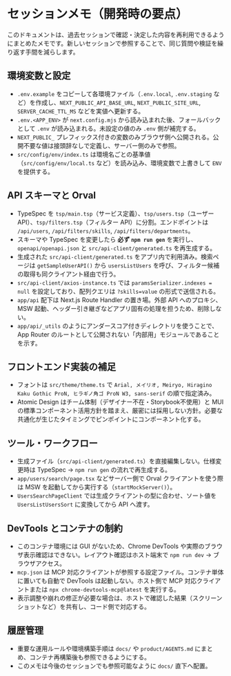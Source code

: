 # セッションメモ（開発時の要点）

このドキュメントは、過去セッションで確認・決定した内容を再利用できるようにまとめたメモです。新しいセッションで参照することで、同じ質問や検証を繰り返す手間を減らします。

## 環境変数と設定
- `.env.example` をコピーして各環境ファイル（`.env.local`, `.env.staging` など）を作成し、`NEXT_PUBLIC_API_BASE_URL`, `NEXT_PUBLIC_SITE_URL`, `SERVER_CACHE_TTL_MS` などを実値へ更新する。
- `.env.<APP_ENV>` が `next.config.mjs` から読み込まれた後、フォールバックとして `.env` が読み込まれる。未設定の値のみ `.env` 側が補完する。
- `NEXT_PUBLIC_` プレフィックス付きの変数のみブラウザ側へ公開される。公開不要な値は接頭辞なしで定義し、サーバー側のみで参照。
- `src/config/env/index.ts` は環境名ごとの基準値（`src/config/env/local.ts` など）を読み込み、環境変数で上書きして `ENV` を提供する。

## API スキーマと Orval
- TypeSpec を `tsp/main.tsp`（サービス定義）、`tsp/users.tsp`（ユーザー API）、`tsp/filters.tsp`（フィルター API）に分割。エンドポイントは `/api/users`, `/api/filters/skills`, `/api/filters/departments`。
- スキーマや TypeSpec を変更したら **必ず `npm run gen`** を実行し、`openapi/openapi.json` と `src/api-client/generated.ts` を再生成する。
- 生成された `src/api-client/generated.ts` をアプリ内で利用済み。検索ページは `getSampleUserAPI()` から `usersListUsers` を呼び、フィルター候補の取得も同クライアント経由で行う。
- `src/api-client/axios-instance.ts` では `paramsSerializer.indexes = null` を設定しており、配列クエリは `?skills=value` の形式で送信される。
- `app/api` 配下は Next.js Route Handler の置き場。外部 API へのプロキシ、MSW 起動、ヘッダー引き継ぎなどアプリ固有の処理を担うため、削除しない。
- `app/api/_utils` のようにアンダースコア付きディレクトリを使うことで、App Router のルートとして公開されない「内部用」モジュールであることを示す。

## フロントエンド実装の補足
- フォントは `src/theme/theme.ts` で `Arial, メイリオ, Meiryo, Hiragino Kaku Gothic ProN, ヒラギノ角ゴ ProN W3, sans-serif` の順で指定済み。
- Atomic Design はチーム体制（デザイナー不在・Storybook不使用）と MUI の標準コンポーネント活用方針を踏まえ、厳密には採用しない方針。必要な共通化が生じたタイミングでピンポイントにコンポーネント化する。

## ツール・ワークフロー
- 生成ファイル（`src/api-client/generated.ts`）を直接編集しない。仕様変更時は TypeSpec → `npm run gen` の流れで再生成する。
- `app/users/search/page.tsx` などサーバー側で Orval クライアントを使う際は MSW を起動してから実行する（`startMockServer()`）。
- `UsersSearchPageClient` では生成クライアントの型に合わせ、ソート値を `UsersListUsersSort` に変換してから API へ渡す。

## DevTools とコンテナの制約
- このコンテナ環境には GUI がないため、Chrome DevTools や実際のブラウザ表示確認はできない。レイアウト確認はホスト端末で `npm run dev` → ブラウザアクセス。
- `mcp.json` は MCP 対応クライアントが参照する設定ファイル。コンテナ単体に置いても自動で DevTools は起動しない。ホスト側で MCP 対応クライアントまたは `npx chrome-devtools-mcp@latest` を実行する。
- 表示調整や崩れの修正が必要な場合は、ホストで確認した結果（スクリーンショットなど）を共有し、コード側で対応する。

## 履歴管理
- 重要な運用ルールや環境構築手順は `docs/` や `product/AGENTS.md` にまとめ、コンテナ再構築後も参照できるようにする。
- このメモは今後のセッションでも参照可能なように `docs/` 直下へ配置。

